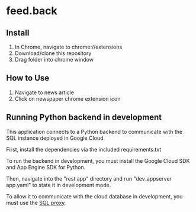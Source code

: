 # feed.back

## Install
1. In Chrome, navigate to chrome://extensions
2. Download/clone this repository
3. Drag folder into chrome window


## How to Use
1. Navigate to news article
2. Click on newspaper chrome extension icon

## Running Python backend in development
This application connects to a Python backend to communicate with the SQL instance deployed in Google Cloud.

First, install the dependencies via the included requirements.txt

To run the backend in development, you must install the Google Cloud SDK and App Engine SDK for Python.

Then, navigate into the "rest app" directory and run "dev_appserver app.yaml" to state it in development mode.

To allow it to communicate with the cloud database in development, you must use the [SQL proxy](https://cloud.google.com/sql/docs/mysql/sql-proxy). 